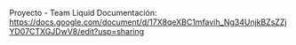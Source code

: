 Proyecto - Team Liquid
Documentación:
https://docs.google.com/document/d/17X8qeXBC1mfavih_Ng34UnjkBZsZZjYD07CTXGJDwV8/edit?usp=sharing
